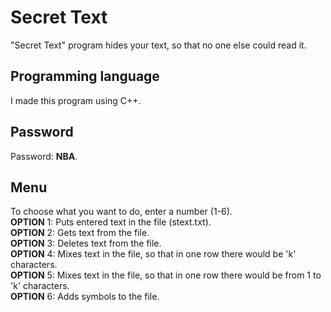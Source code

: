 # Secret Text
"Secret Text" program hides your text, so that no one else could read it.

## Programming language
I made this program using C++.

## Password
Password: **NBA**.

## Menu
To choose what you want to do, enter a number (1-6).  
**OPTION** 1: Puts entered text in the file (stext.txt).  
**OPTION** 2: Gets text from the file.  
**OPTION** 3: Deletes text from the file.  
**OPTION** 4: Mixes text in the file, so that in one row there would be 'k' characters.  
**OPTION** 5: Mixes text in the file, so that in one row there would be from 1 to 'k' characters.  
**OPTION** 6: Adds symbols to the file.
